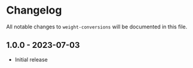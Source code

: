 # Changelog

All notable changes to `weight-conversions` will be documented in this file.

## 1.0.0 - 2023-07-03

- Initial release

